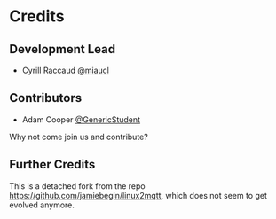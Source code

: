 # Credits

## Development Lead

* Cyrill Raccaud [@miaucl](https://github.com/miaucl)
  
## Contributors

* Adam Cooper [@GenericStudent](https://github.com/GenericStudent)

Why not come join us and contribute?

## Further Credits

This is a detached fork from the repo <https://github.com/jamiebegin/linux2mqtt>, which does not seem to get evolved anymore.
